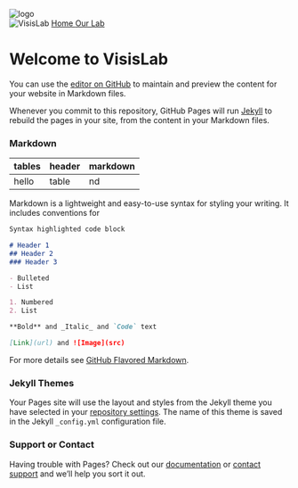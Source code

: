 ![logo](https://raw.githubusercontent.com/YiqunChen1999/WebsiteMaintain/master/logo-m.png)     
<img src="https://raw.githubusercontent.com/YiqunChen1999/WebsiteMaintain/master/logo-m.png" alt="VisisLab">
<a href="https://YiqunChen1999.github.io">  Home  </a>
<a href="http://www.vsislab.com">   Our Lab   </a>

# Welcome to VisisLab



































You can use the [editor on GitHub](https://github.com/YiqunChen1999/YiqunChen1999.github.io/edit/master/README.md) to maintain and preview the content for your website in Markdown files.

Whenever you commit to this repository, GitHub Pages will run [Jekyll](https://jekyllrb.com/) to rebuild the pages in your site, from the content in your Markdown files.

### Markdown

| tables | header | markdown |
| ------ | ------ | -------- |
| hello  | table  | nd       |

Markdown is a lightweight and easy-to-use syntax for styling your writing. It includes conventions for

```markdown
Syntax highlighted code block

# Header 1
## Header 2
### Header 3

- Bulleted
- List

1. Numbered
2. List

**Bold** and _Italic_ and `Code` text

[Link](url) and ![Image](src)
```

For more details see [GitHub Flavored Markdown](https://guides.github.com/features/mastering-markdown/).

### Jekyll Themes

Your Pages site will use the layout and styles from the Jekyll theme you have selected in your [repository settings](https://github.com/YiqunChen1999/YiqunChen1999.github.io/settings). The name of this theme is saved in the Jekyll `_config.yml` configuration file.

### Support or Contact

Having trouble with Pages? Check out our [documentation](https://help.github.com/categories/github-pages-basics/) or [contact support](https://github.com/contact) and we’ll help you sort it out.
